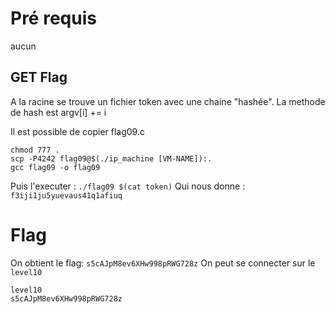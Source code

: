 # Pré requis

aucun

## GET Flag

A la racine se trouve un fichier token avec une chaine "hashée".
La methode de hash est argv[i] += i

Il est possible de copier flag09.c 

```
chmod 777 .
scp -P4242 flag09@$(./ip_machine [VM-NAME]):.
gcc flag09 -o flag09
```

Puis l'executer : `./flag09 $(cat token)`
Qui nous donne : `f3iji1ju5yuevaus41q1afiuq`
# Flag

On obtient le flag:
`s5cAJpM8ev6XHw998pRWG728z`
On peut se connecter sur le `level10`

```
level10
s5cAJpM8ev6XHw998pRWG728z
```
